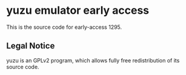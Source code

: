 yuzu emulator early access
=============

This is the source code for early-access 1295.

## Legal Notice

yuzu is an GPLv2 program, which allows fully free redistribution of its source code.
